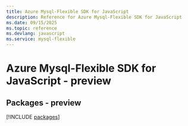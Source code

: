 ```yaml
---
title: Azure Mysql-Flexible SDK for JavaScript
description: Reference for Azure Mysql-Flexible SDK for JavaScript
ms.date: 09/15/2025
ms.topic: reference
ms.devlang: javascript
ms.service: mysql-flexible
---
```

# Azure Mysql-Flexible SDK for JavaScript - preview
## Packages - preview
[!INCLUDE [packages](mysql-flexible-index.md)]